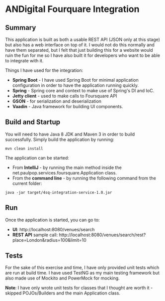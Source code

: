 ANDigital Fourquare Integration
===============================

## Summary
This application is built as both a usable REST API (JSON only at this stage) but also has a web interface on top of it.
I would not do this normally and have them separated, but I felt that just building this for a website would ruin the fun
for me so I have also built it for developers who want to be able to integrate with it.

Things I have used for the integration:
* **Spring Boot** - I have used Spring Boot for minimal application configuration in order to have the application running quickly.
* **Spring** - Spring core and context to make use of Spring's DI and IoC.
* **Jetty client** - used to make calls to Foursquare API
* **GSON** - for serialization and deserialization
* **Vaadin** - Java framework for building UI components.

## Build and Startup
You will need to have Java 8 JDK and Maven 3 in order to build successfully.
Simply build the application by running: 
```
mvn clean install
```

The application can be started:
* From **IntelliJ** - by running the main method inside the net.paulpop.services.foursquare.Application class.
* From the **command line** - by running the following command from the current folder:
```
java -jar target/4sq-integration-service-1.0.jar
```

## Run
Once the application is started, you can go to:
* **UI**: http://localhost:8080/venues/search
* **REST API** sample call: http://localhost:8080/venues/search/rest?place=London&radius=100&limit=10

## Tests
For the sake of this exercise and time, I have only provided unit tests which are run at build time.
I have used TestNG as my main testing framework but also made use of Mockito and PowerMock for mocking.

**Note**: I have only wrote unit tests for classes that I thought are worth it - skipped POJOs/Builders and the main Application class.
